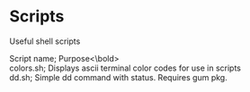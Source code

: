 # Scripts
Useful shell scripts

<bold>Script name; Purpose<\bold><br>
colors.sh; Displays ascii terminal color codes for use in scripts<br>
dd.sh; Simple dd command with status. Requires gum pkg.<br>


